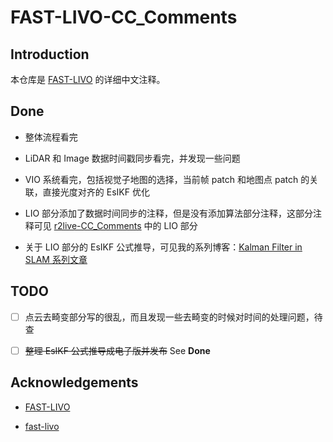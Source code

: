 # FAST-LIVO-CC_Comments

## Introduction

本仓库是 [FAST-LIVO](https://github.com/hku-mars/FAST-LIVO) 的详细中文注释。



## Done

- 整体流程看完
- LiDAR 和 Image 数据时间戳同步看完，并发现一些问题
- VIO 系统看完，包括视觉子地图的选择，当前帧 patch 和地图点 patch 的关联，直接光度对齐的 EsIKF 优化
- LIO 部分添加了数据时间同步的注释，但是没有添加算法部分注释，这部分注释可见 [r2live-CC_Comments](https://github.com/Cc19245/r2live-CC_Comments) 中的 LIO 部分

- 关于 LIO 部分的 EsIKF 公式推导，可见我的系列博客：[Kalman Filter in SLAM 系列文章](https://blog.csdn.net/qq_42731705/article/details/129425086)



## TODO

- [ ] 点云去畸变部分写的很乱，而且发现一些去畸变的时候对时间的处理问题，待查
- [ ] ~~整理 EsIKF 公式推导成电子版并发布~~ See **Done**



## Acknowledgements

- [FAST-LIVO](https://github.com/hku-mars/FAST-LIVO) 

- [fast-livo](https://github.com/hr2894235132/fast-livo)

